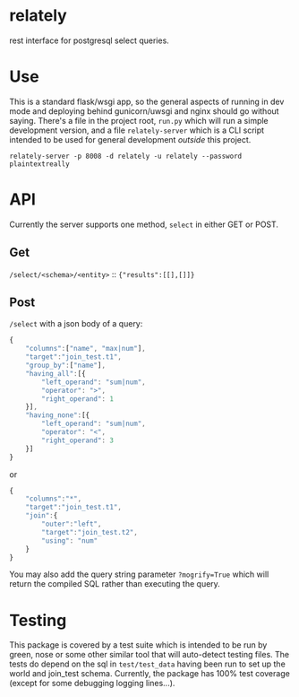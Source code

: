# relately
rest interface for postgresql select queries.

# Use
This is a standard flask/wsgi app, so the general aspects of running in dev mode
and deploying behind gunicorn/uwsgi and nginx should go without saying.  There's
a file in the project root, `run.py` which will run a simple development version,
and a file `relately-server` which is a CLI script intended to be used for
general development _outside_ this project.

`relately-server -p 8008 -d relately -u relately --password plaintextreally`

# API
Currently the server supports one method, `select` in either GET or POST.

## Get
`/select/<schema>/<entity>` :: `{"results":[[],[]]}`

## Post
`/select` with a json body of a query:

```javascript
{
    "columns":["name", "max|num"],
    "target":"join_test.t1",
    "group_by":["name"],
    "having_all":[{
        "left_operand": "sum|num",
        "operator": ">",
        "right_operand": 1
    }],
    "having_none":[{
        "left_operand": "sum|num",
        "operator": "<",
        "right_operand": 3
    }]
}
```
or 
```javascript
{
    "columns":"*",
    "target":"join_test.t1",
    "join":{
        "outer":"left",
        "target":"join_test.t2",
        "using": "num"
    }
}
```
You may also add the query string parameter `?mogrify=True` which will return
the compiled SQL rather than executing the query.

# Testing
This package is covered by a test suite which is intended to be run by green,
nose or some other similar tool that will auto-detect testing files.  The tests
do depend on the sql in `test/test_data` having been run to set up the world
and join_test schema.  Currently, the package has 100% test coverage (except for
some debugging logging lines...).
